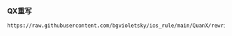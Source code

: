 <!--
 * @Author: bgcode
 * @Date: 2024-08-12 22:06:15
 * @LastEditors: bgcode
 * @LastEditTime: 2024-08-12 22:19:11
 * @Description: 
 * @FilePath: /rule/QuanX/rewrite_remote/README.md
-->
### QX重写

```
https://raw.githubusercontent.com/bgvioletsky/ios_rule/main/QuanX/rewrite_remote/embyUnlocked.conf
```